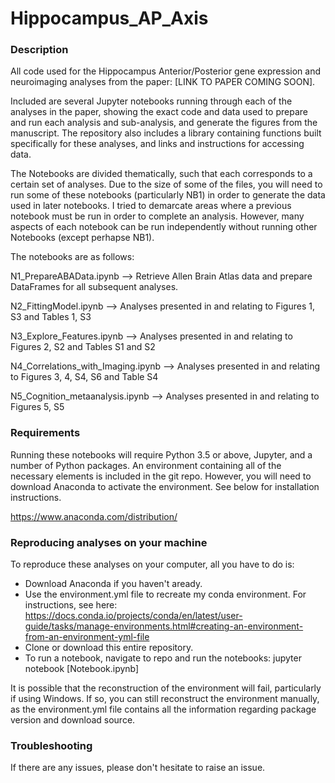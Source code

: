 # Hippocampus_AP_Axis

### Description
All code used for the Hippocampus Anterior/Posterior gene expression and neuroimaging analyses from the paper: [LINK TO PAPER COMING SOON]. 

Included are several Jupyter notebooks running through each of the analyses in the paper, showing the exact code and data used to prepare and run each analysis and sub-analysis, and generate the figures from the manuscript. The repository also includes a library containing functions built specifically for these analyses, and links and instructions for accessing data.

The Notebooks are divided thematically, such that each corresponds to a certain set of analyses. Due to the size of some of the files, you will need to run some of these notebooks (particularly NB1) in order to generate the data used in later notebooks. I tried to demarcate areas where a previous notebook must be run in order to complete an analysis. However, many aspects of each notebook can be run independently without running other Notebooks (except perhapse NB1).

The notebooks are as follows:

N1_PrepareABAData.ipynb --> Retrieve Allen Brain Atlas data and prepare DataFrames for all subsequent analyses.

N2_FittingModel.ipynb --> Analyses presented in and relating to Figures 1, S3 and Tables 1, S3

N3_Explore_Features.ipynb --> Analyses presented in and relating to Figures 2, S2 and Tables S1 and S2

N4_Correlations_with_Imaging.ipynb --> Analyses presented in and relating to Figures 3, 4, S4, S6 and Table S4

N5_Cognition_metaanalysis.ipynb --> Analyses presented in and relating to Figures 5, S5

### Requirements

Running these notebooks will require Python 3.5 or above, Jupyter, and a number of Python packages. An environment containing all of the necessary elements is included in the git repo. However, you will need to download Anaconda to activate the environment. See below for installation instructions.

https://www.anaconda.com/distribution/

### Reproducing analyses on your machine

To reproduce these analyses on your computer, all you have to do is:
* Download Anaconda if you haven't aready.
* Use the environment.yml file to recreate my conda environment. For instructions, see here: https://docs.conda.io/projects/conda/en/latest/user-guide/tasks/manage-environments.html#creating-an-environment-from-an-environment-yml-file
* Clone or download this entire repository. 
* To run a notebook, navigate to repo and run the notebooks: jupyter notebook [Notebook.ipynb]

It is possible that the reconstruction of the environment will fail, particularly if using Windows. If so, you can still reconstruct the environment manually, as the environment.yml file contains all the information regarding package version and download source.

### Troubleshooting
If there are any issues, please don't hesitate to raise an issue.

